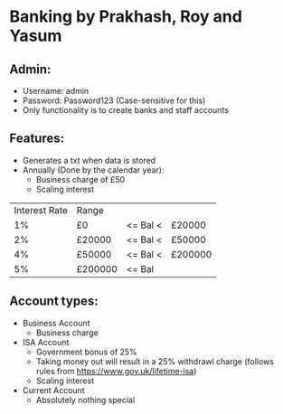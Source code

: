 # Banking by Prakhash, Roy and Yasum

Admin:
-
- Username: admin
- Password: Password123 (Case-sensitive for this)
- Only functionality is to create banks and staff accounts

Features:
-
- Generates a txt when data is stored
- Annually (Done by the calendar year):
  - Business charge of £50
  - Scaling interest
<table>
  <tr><td>Interest Rate</td><td colspan="3">Range</td></tr>
  <tr><td>1%   </td><td>        £0  </td><td><= Bal <</td><td> £20000</td></tr>
  <tr><td>2%   </td><td>    £20000  </td><td><= Bal <</td><td> £50000</td></tr>
  <tr><td>4%   </td><td>    £50000  </td><td><= Bal <</td><td> £200000</td></tr>
  <tr><td>5%   </td><td>   £200000  </td><td><= Bal</td><td></td></tr>
</table>

Account types:
-
  - Business Account
    - Business charge
  - ISA Account
    - Government bonus of 25%
    - Taking money out will result in a 25% withdrawl charge (follows rules from https://www.gov.uk/lifetime-isa)
    - Scaling interest
  - Current Account
    - Absolutely nothing special
